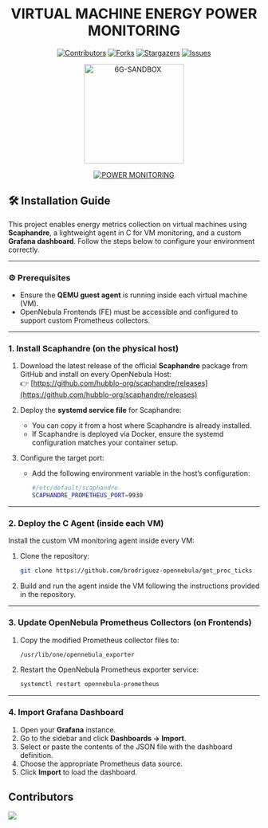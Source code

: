<div align="center">

# VIRTUAL MACHINE ENERGY POWER MONITORING <!-- omit in toc -->

[![Contributors][contributors-shield]][contributors-url]
[![Forks][forks-shield]][forks-url]
[![Stargazers][stars-shield]][stars-url]
[![Issues][issues-shield]][issues-url]
<!-- [![MIT License][license-shield]][license-url] -->

<a href="https://github.com/6G-SANDBOX/power_monitoring">
  <img src="https://6g-sandbox.eu/wp-content/uploads/2023/01/6g-sandbox-logo-2-300x138.jpg" alt="6G-SANDBOX" title="6GSANDBOX" width="200" />
</a>

[![POWER MONITORING][power-monitoring-badge]][power-monitoring-url]

</div>

## 🛠️ Installation Guide

This project enables energy metrics collection on virtual machines using **Scaphandre**, a lightweight agent in C for VM monitoring, and a custom **Grafana dashboard**. Follow the steps below to configure your environment correctly.

---

### ⚙️ Prerequisites

- Ensure the **QEMU guest agent** is running inside each virtual machine (VM).
- OpenNebula Frontends (FE) must be accessible and configured to support custom Prometheus collectors.

---

### 1. Install Scaphandre (on the physical host)

1. Download the latest release of the official **Scaphandre** package from GitHub and install on every OpenNebula Host:  
   👉 [https://github.com/hubblo-org/scaphandre/releases](https://github.com/hubblo-org/scaphandre/releases)

2. Deploy the **systemd service file** for Scaphandre:  
   - You can copy it from a host where Scaphandre is already installed.  
   - If Scaphandre is deployed via Docker, ensure the systemd configuration matches your container setup.

3. Configure the target port:  
   - Add the following environment variable in the host’s configuration:
     ```bash
     #/etc/default/scaphandre
     SCAPHANDRE_PROMETHEUS_PORT=9930
     ```
---

### 2. Deploy the C Agent (inside each VM)

Install the custom VM monitoring agent inside every VM:

1. Clone the repository:
   ```bash
   git clone https://github.com/brodriguez-opennebula/get_proc_ticks
   ```

2. Build and run the agent inside the VM following the instructions provided in the repository.

---

### 3. Update OpenNebula Prometheus Collectors (on Frontends)

1. Copy the modified Prometheus collector files to:
   ```bash
   /usr/lib/one/opennebula_exporter
   ```

2. Restart the OpenNebula Prometheus exporter service:
   ```bash
   systemctl restart opennebula-prometheus
   ```

---

### 4. Import Grafana Dashboard

1. Open your **Grafana** instance.
2. Go to the sidebar and click **Dashboards → Import**.
3. Select or paste the contents of the JSON file with the dashboard definition.
4. Choose the appropriate Prometheus data source.
5. Click **Import** to load the dashboard.


## Contributors <!-- omit in toc -->

<a href="https://github.com/6G-SANDBOX/power_monitoring/graphs/contributors">
  <img src="https://contrib.rocks/image?repo=6G-SANDBOX/power_monitoring" />
</a>

<!-- Urls, Shields and Badges -->
[power-monitoring-badge]: https://img.shields.io/github/v/release/6G-SANDBOX/power_monitoring?label=POWER%20MONITORING&color=blue
[power-monitoring-url]: https://github.com/6G-SANDBOX/power_monitoring/releases/latest
[contributors-shield]: https://img.shields.io/github/contributors/6G-SANDBOX/power_monitoring.svg?style=for-the-badge
[contributors-url]: https://github.com/6G-SANDBOX/power_monitoring/graphs/contributors
[forks-shield]: https://img.shields.io/github/forks/6G-SANDBOX/power_monitoring.svg?style=for-the-badge
[forks-url]: https://github.com/6G-SANDBOX/power_monitoring/network/members
[stars-shield]: https://img.shields.io/github/stars/6G-SANDBOX/power_monitoring.svg?style=for-the-badge
[stars-url]: https://github.com/6G-SANDBOX/power_monitoring/stargazers
[issues-shield]: https://img.shields.io/github/issues/6G-SANDBOX/power_monitoring.svg?style=for-the-badge
[issues-url]: https://github.com/6G-SANDBOX/power_monitoring/issues
